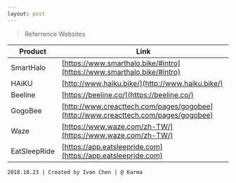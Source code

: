 ```yaml
---
layout: post
---
```


> Referrence Websites


Product | Link
------------ | -------------
SmartHalo | [https://www.smarthalo.bike/#intro](https://www.smarthalo.bike/#intro)
HAiKU | [http://www.haiku.bike/](http://www.haiku.bike/)
Beeline | [https://beeline.co/](https://beeline.co/)
GogoBee | [http://www.creacttech.com/pages/gogobee](http://www.creacttech.com/pages/gogobee)
Waze | [https://www.waze.com/zh-TW/](https://www.waze.com/zh-TW/)
EatSleepRide | [https://app.eatsleepride.com](https://app.eatsleepride.com)

```
2018.10.23 | Created by Ivan Chen | @ Karma
```